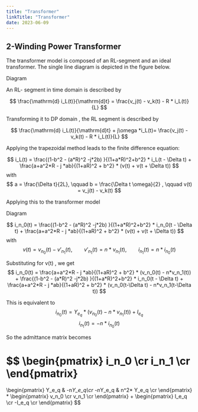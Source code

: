 ```yaml
---
title: "Transformer"
linkTitle: "Transformer"
date: 2023-06-09
---
```


## 2-Winding Power Transformer
The transformer model is composed of an RL-segment and an ideal transformer.
The single line diagram is depicted in the figure below.

Diagram

An RL- segment in time domain is described by

$$
\frac{\mathrm{d} i_L(t)}{\mathrm{d}t} = \frac{v_j(t) - v_k(t) - R * i_L(t)}{L}
$$

Transforming it to DP domain , the RL segment is described by 

$$
  \frac{\mathrm{d} i_L(t)}{\mathrm{d}t} + j\omega *i_L(t)= \frac{v_j(t) - v_k(t) - R * i_L(t)}{L}
$$

Applying the trapezoidal method leads to the finite difference equation:

$$
i_L(t) = \frac{(1-b^2 - (a*R)^2 -j*2b) }{(1+a*R)^2+b^2} * i_L(t - \Delta t) + \frac{a+a^2*R - j *ab}{(1+aR)^2 + b^2} * (v(t) + v(t + \Delta t))
$$
with
$$
a = \frac{\Delta t}{2L}, \qquad b = \frac{\Delta t \omega}{2} , \qquad v(t) = v_j(t) - v_k(t)
$$

Applying this to the transformer model 

Diagram 

$$
i_n_0(t) = \frac{(1-b^2 - (a*R)^2 -j*2b) }{(1+a*R)^2+b^2} * i_n_0(t - \Delta t) + \frac{a+a^2*R - j *ab}{(1+aR)^2 + b^2} * (v(t) + v(t + \Delta t))
$$
with
$$ 
v(t) = v_n_0(t) - v'_n_1(t), \qquad v'_n_1(t)= n * v_n_1(t) , \qquad i_n_1(t) = n * i_n_0(t)
$$

Substituting for v(t) , we get 
$$
i_n_0(t) = \frac{a+a^2*R - j *ab}{(1+aR)^2 + b^2} * (v_n_0(t) - n*v_n_1(t)) + \frac{(1-b^2 - (a*R)^2 -j*2b) }{(1+a*R)^2+b^2} * i_n_0(t - \Delta t) + \frac{a+a^2*R - j *ab}{(1+aR)^2 + b^2} * (v_n_0(t-\Delta t) - n*v_n_1(t-\Delta t))
$$

This is equivalent to 
$$
i_n_0(t) = Y_e_q * (v_n_0(t) - n*v_n_1(t)) + I_e_q 
$$
$$
i_n_1(t) = - n * i_n_0(t)
$$

So the admittance matrix becomes 

$$
\begin{pmatrix}
i_n_0 \cr
i_n_1 \cr
\end{pmatrix}
=
\begin{pmatrix}
  Y_e_q & -n*Y_e_q\cr
  -n*Y_e_q & n^2* Y_e_q \cr
\end{pmatrix} 
* 
\begin{pmatrix}
v_n_0 \cr
v_n_1 \cr
\end{pmatrix} + 
\begin{pmatrix}
I_e_q \cr
-I_e_q \cr
\end{pmatrix}
$$
